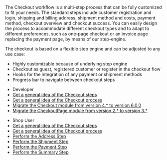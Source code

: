 The Checkout workflow is a multi-step process that can be fully customized to fit your needs. The standard steps include customer registration and login, shipping and billing address, shipment method and costs, payment method, checkout overview and checkout success. You can easily design the process to accommodate different checkout types and to adapt to different preferences, such as one-page checkout or an invoice page replacing the payment page, by means of our step-engine.

The checkout is based on a flexible step engine and can be adjusted to any use case:

* Highly customizable because of underlying step engine
* Checkout as guest, registered customer or register in the checkout flow
* Hooks for the integration of any payment or shipment methods
* Progress bar to navigate between checkout steps

<div class="mr-container">
    <div class="mr-list-container">
        <!-- col1 -->
        <div class="mr-col">
            <ul class="mr-list mr-list-green">
                <li class="mr-title">Developer</li>
                <li><a href="https://documentation.spryker.com/v5/docs/en/checkout-steps" class="mr-link">Get a general idea of the Checkout steps</a></li>
                <li><a href="https://documentation.spryker.com/v5/docs/en/checkout-process-201903" class="mr-link">Get a general idea of the Checkout process</a></li>  
                <li><a href="https://documentation.spryker.com/v5/docs/en/mg-checkout#upgrading-from-version-4---to-version-6-0-0" class="mr-link">Migrate the Checkout module from version 4.* to version 6.0.0</a></li> 
                <li><a href="https://documentation.spryker.com/v5/docs/en/migration-guide-checkoutpage#upgrading-from-version-2---to-version-3--" class="mr-link">Migrate the CheckoutPage module from version 2.* to version 3.*</a></li>
            </ul>
        </div>
        <!-- col3 -->
        <div class="mr-col">
            <ul class="mr-list mr-list-red">
                <li class="mr-title">Shop User</li>
                <li><a href="https://documentation.spryker.com/v5/docs/en/checkout-steps" class="mr-link">Get a general idea of the Checkout steps</a></li>
                <li><a href="https://documentation.spryker.com/v5/docs/en/checkout-process-201903" class="mr-link">Get a general idea of the Checkout process</a></li>
                <li><a href="https://documentation.spryker.com/v5/docs/en/address-step-shop-guide-201911" class="mr-link">Perform the Address Step</a></li>
                <li><a href="https://documentation.spryker.com/v5/docs/en/shipment-step-shop-guide-201911" class="mr-link">Perform the Shipment Step</a></li>
                <li><a href="https://documentation.spryker.com/v5/docs/en/payment-step-shop-guide-201911" class="mr-link">Perform the Payment Step</a></li>
                 <li><a href="https://documentation.spryker.com/v5/docs/en/summary-step-shop-guide-201911" class="mr-link">Perform the Summary Step</a></li>
            </ul>
        </div>
    </div>
</div>
